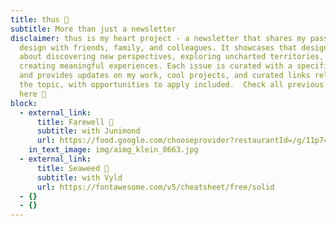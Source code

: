 ```yaml
---
title: thus 
subtitle: More than just a newsletter
disclaimer: thus is my heart project - a newsletter that shares my passion for
  design with friends, family, and colleagues. It showcases that designing is
  about discovering new perspectives, exploring uncharted territories, and
  creating meaningful experiences. Each issue is curated with a specific theme
  and provides updates on my work, cool projects, and curated links related to
  the topic, with opportunities to apply included.  Check all previous issues
  here 
block:
  - external_link:
      title: Farewell 
      subtitle: with Junimond
      url: https://food.google.com/chooseprovider?restaurantId=/g/11p74sy248&g2lbs=ADZRdks31QST2wlxpUXx8Ho9gnjFQ70zHgSXjtenMPcIUN4wDqlPML2mEjbd9u7ltIgNisNZlLp1TXQ3IV9NIU3y27tqnF9LQJjX9QQTLNUJLHsWXyzrIec%3D&hl=de-DE&gl=de&fo_m=MfohQo559jFvMUOzJVpjPL1YMfZ3bInYwBDuMfaXTPp5KXh-&gei=cNKVZIrzCob_sAfg1L7AAw&ei=cNKVZIrzCob_sAfg1L7AAw&fo_s=OA&sei=CWDQpfeHK860EaAKgigGYszg&utm_campaign&utm_source=tactile
    in_text_image: img/aimg_klein_8663.jpg
  - external_link:
      title: Seaweed 
      subtitle: with Vyld
      url: https://fontawesome.com/v5/cheatsheet/free/solid
  - {}
  - {}
---
```

